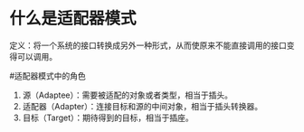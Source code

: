 # 什么是适配器模式

定义：将一个系统的接口转换成另外一种形式，从而使原来不能直接调用的接口变得可以调用。

#适配器模式中的角色

1. 源（Adaptee）：需要被适配的对象或者类型，相当于插头。
2. 适配器（Adapter）：连接目标和源的中间对象，相当于插头转换器。
3. 目标（Target）：期待得到的目标，相当于插座。



